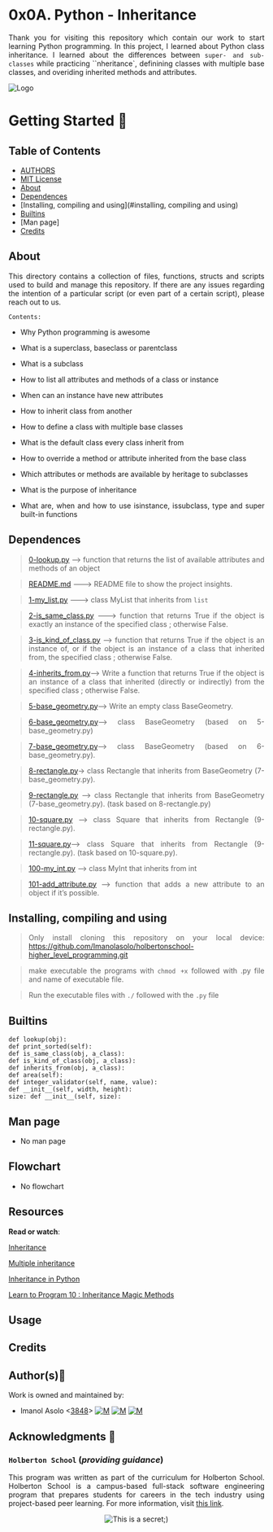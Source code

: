 # 0x0A. Python - Inheritance

<div style="text-align: justify">

Thank you for visiting this repository which contain our work to start learning Python programming. In this project, I learned about Python class inheritance. I learned about the differences between `super- and sub-classes` while practicing ``nheritance`, definining classes with multiple base classes, and overiding inherited methods and attributes. 	


![Logo](https://www.howtogeek.com/wp-content/uploads/2021/05/laptop-with-terminal-big.png?height=200p&trim=2,2,2,50)

# Getting Started :running:
<div style="text-align: justify">

## Table of Contents
* [AUTHORS](./AUTHORS)
* [MIT License](./LICENSE)
* [About](#about)
* [Dependences](#dependences)
* [Installing, compiling and using](#installing, compiling and using)
* [Builtins](#builtins)
* [Man page]
* [Credits](#credits)

## About
This directory contains a collection of files, functions, structs and scripts used to build and manage this repository. If there are any issues regarding the intention of a particular script (or even part of a certain script), please reach out to us.
	
	Contents:

- Why Python programming is awesome

- What is a superclass, baseclass or parentclass

- What is a subclass

- How to list all attributes and methods of a class or instance

- When can an instance have new attributes

- How to inherit class from another

- How to define a class with multiple base classes

- What is the default class every class inherit from

- How to override a method or attribute inherited from the base class

- Which attributes or methods are available by heritage to subclasses

- What is the purpose of inheritance

- What are, when and how to use isinstance, issubclass, type and super built-in functions

	
## Dependences 
	
> [0-lookup.py](https://github.com/Imanolasolo/holbertonschool-higher_level_programming/blob/master/0x09-python-everything_is_object/0-answer.txt) --> function that returns the list of available attributes and methods of an object

> [README.md](https://github.com/Imanolasolo/holbertonschool-higher_level_programming/blob/master/0x09-python-everything_is_object/README.md) ---> README file to show the project insights. 

>[1-my_list.py](https://github.com/Imanolasolo/holbertonschool-higher_level_programming/blob/master/0x09-python-everything_is_object/1-answer.txt) ---> class MyList that inherits from `list`

>[2-is_same_class.py](https://github.com/Imanolasolo/holbertonschool-higher_level_programming/blob/master/0x09-python-everything_is_object/2-answer.txt) --->  function that returns True if the object is exactly an instance of the specified class ; otherwise False.

>[3-is_kind_of_class.py](https://github.com/Imanolasolo/holbertonschool-higher_level_programming/blob/master/0x09-python-everything_is_object/3-answer.txt) --> function that returns True if the object is an instance of, or if the object is an instance of a class that inherited from, the specified class ; otherwise False.
	
>[4-inherits_from.py](https://github.com/Imanolasolo/holbertonschool-higher_level_programming/blob/master/0x09-python-everything_is_object/4-answer.txt)--> Write a function that returns True if the object is an instance of a class that inherited (directly or indirectly) from the specified class ; otherwise False.

>[5-base_geometry.py](https://github.com/Imanolasolo/holbertonschool-higher_level_programming/blob/master/0x09-python-everything_is_object/5.answer.txt)--> Write an empty class BaseGeometry.
	
>[6-base_geometry.py](https://github.com/Imanolasolo/holbertonschool-higher_level_programming/blob/master/0x09-python-everything_is_object/6-answer.txt)-->  class BaseGeometry (based on 5-base_geometry.py)
	
>[7-base_geometry.py](https://github.com/Imanolasolo/holbertonschool-higher_level_programming/blob/master/0x09-python-everything_is_object/7-answer.txt)--> class BaseGeometry (based on 6-base_geometry.py).
	
>[8-rectangle.py](https://github.com/Imanolasolo/holbertonschool-higher_level_programming/blob/master/0x09-python-everything_is_object/8.answer.txt)-> class Rectangle that inherits from BaseGeometry (7-base_geometry.py).

>[9-rectangle.py](https://github.com/Imanolasolo/holbertonschool-higher_level_programming/blob/master/0x09-python-everything_is_object/9.answer.txt) --> class Rectangle that inherits from BaseGeometry (7-base_geometry.py). (task based on 8-rectangle.py)

>[10-square.py](https://github.com/Imanolasolo/holbertonschool-higher_level_programming/blob/master/0x09-python-everything_is_object/10-answer.txt) --> class Square that inherits from Rectangle (9-rectangle.py).

>[11-square.py](https://github.com/Imanolasolo/holbertonschool-higher_level_programming/blob/master/0x09-python-everything_is_object/11-answer.txt)--> class Square that inherits from Rectangle (9-rectangle.py). (task based on 10-square.py).

>[100-my_int.py](https://github.com/Imanolasolo/holbertonschool-higher_level_programming/blob/master/0x09-python-everything_is_object/12-answer.txt) --> class MyInt that inherits from int

>[101-add_attribute.py](https://github.com/Imanolasolo/holbertonschool-higher_level_programming/blob/master/0x09-python-everything_is_object/13-answer.txt) --> function that adds a new attribute to an object if it’s possible.

## Installing, compiling and using
	
> Only install cloning this repository on your local device:  https://github.com/Imanolasolo/holbertonschool-higher_level_programming.git
	
> make executable the programs with `chmod +x` followed with .py file and name of executable file.
	
> Run the executable files with `./` followed with the `.py` file

## Builtins

```
def lookup(obj):
def print_sorted(self):
def is_same_class(obj, a_class):
def is_kind_of_class(obj, a_class):
def inherits_from(obj, a_class):
def area(self):
def integer_validator(self, name, value):
def __init__(self, width, height):
size: def __init__(self, size):
```
		
## Man page

-  No man page

## Flowchart
	
- No flowchart

## Resources

**Read or watch**:


[Inheritance](https://intranet.hbtn.io/rltoken/99aGWGmLu8zsaiiJg7HCYQ)

[Multiple inheritance](https://intranet.hbtn.io/rltoken/ozYK1JSbEU4U6BqTggCjSA)

[Inheritance in Python](https://intranet.hbtn.io/rltoken/ycewwwPmDpXqRp2R1FW51w)

[Learn to Program 10 : Inheritance Magic Methods](https://intranet.hbtn.io/rltoken/F8LUzmvPI4yur1Z37ZM1fQ)


## Usage



## Credits

## Author(s):blue_book:

Work is owned and maintained by:
* Imanol Asolo <[3848](mailto:3848@holbertonschool.com)> [![M](https://upload.wikimedia.org/wikipedia/commons/thumb/9/91/Octicons-mark-github.svg/25px-Octicons-mark-github.svg.png)](https://github.com/Imanolasolo) [![M](https://upload.wikimedia.org/wikipedia/fr/thumb/c/c8/Twitter_Bird.svg/25px-Twitter_Bird.svg.png)](https://twitter.com/jjusturi) [![M](https://upload.wikimedia.org/wikipedia/commons/thumb/c/ca/LinkedIn_logo_initials.png/25px-LinkedIn_logo_initials.png)](https://www.linkedin.com/in/imanol-asolo-5ba9b42a/)


## Acknowledgments :mega: 

### **`Holberton School`** (*providing guidance*)
This program was written as part of the curriculum for Holberton School.
Holberton School is a campus-based full-stack software engineering program
that prepares students for careers in the tech industry using project-based
peer learning. For more information, visit [this link](https://www.holbertonschool.com/).
<p align="center">
	<img src="https://assets.website-files.com/6105315644a26f77912a1ada/610540e8b4cd6969794fe673_Holberton_School_logo-04-04.svg" alt="This is a secret;)">
</p>
